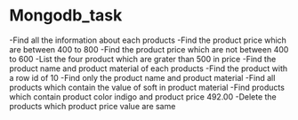 # Mongodb_task

-Find all the information about each products
-Find the product price which are between 400 to 800
-Find the product price which are not between 400 to 600
-List the four product which are grater than 500 in price
-Find the product name and product material of each products
-Find the product with a row id of 10
-Find only the product name and product material
-Find all products which contain the value of soft in product material
-Find products which contain product color indigo and product price 492.00
-Delete the products which product price value are same
